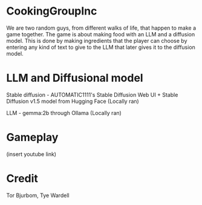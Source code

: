 # CookingGroupInc
We are two random guys, from different walks of life, that happen to make a game together. The game is about making food with an LLM and a diffusion model. This is done by making ingredients that the player can choose by entering any kind of text to give to the LLM that later gives it to the diffusion model.
# LLM and Diffusional model
Stable diffusion - AUTOMATIC1111's Stable Diffusion Web UI + Stable Diffusion v1.5 model from Hugging Face (Locally ran)

LLM - gemma:2b through Ollama (Locally ran)
# Gameplay
(insert youtube link)
# Credit
Tor Bjurbom, Tye Wardell

